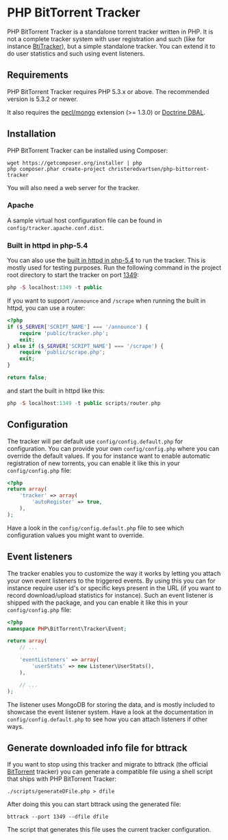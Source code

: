 # PHP BitTorrent Tracker
PHP BitTorrent Tracker is a standalone torrent tracker written in PHP. It is not a complete tracker system with user registration and such (like for instance [BtiTracker](http://sourceforge.net/projects/btit-tracker/)), but a simple standalone tracker. You can extend it to do user statistics and such using event listeners.

## Requirements
PHP BitTorrent Tracker requires PHP 5.3.x or above. The recommended version is 5.3.2 or newer.

It also requires the [pecl/mongo](http://pecl.php.net/mongo) extension (>= 1.3.0) or [Doctrine DBAL](http://www.doctrine-project.org/projects/dbal.html).

## Installation
PHP BitTorrent Tracker can be installed using Composer:

```
wget https://getcomposer.org/installer | php
php composer.phar create-project christeredvartsen/php-bittorrent-tracker
```

You will also need a web server for the tracker.

### Apache
A sample virtual host configuration file can be found in `config/tracker.apache.conf.dist`.

### Built in httpd in php-5.4
You can also use the [built in httpd in php-5.4](http://no2.php.net/manual/en/features.commandline.webserver.php) to run the tracker. This is mostly used for testing purposes. Run the following command in the project root directory to start the tracker on port [1349](http://en.wikipedia.org/wiki/1349_%28band%29):

```php
php -S localhost:1349 -t public
```

If you want to support `/announce` and `/scrape` when running the built in httpd, you can use a router:

```php
<?php
if ($_SERVER['SCRIPT_NAME'] === '/announce') {
    require 'public/tracker.php';
    exit;
} else if ($_SERVER['SCRIPT_NAME'] === '/scrape') {
    require 'public/scrape.php';
    exit;
}

return false;
```

and start the built in httpd like this:

```php
php -S localhost:1349 -t public scripts/router.php
```
## Configuration
The tracker will per default use `config/config.default.php` for configuration. You can provide your own `config/config.php` where you can override the default values. If you for instance want to enable automatic registration of new torrents, you can enable it like this in your `config/config.php` file:

```php
<?php
return array(
    'tracker' => array(
        'autoRegister' => true,
    ),
);
```

Have a look in the `config/config.default.php` file to see which configuration values you might want to override.


## Event listeners
The tracker enables you to customize the way it works by letting you attach your own event listeners to the triggered events. By using this you can for instance require user id's or specific keys present in the URL (if you want to record download/upload statistics for instance). Such an event listener is shipped with the package, and you can enable it like this in your `config/config.php` file:

```php
<?php
namespace PHP\BitTorrent\Tracker\Event;

return array(
    // ...

    'eventListeners' => array(
        'userStats' => new Listener\UserStats(),
    ),

    // ...
);
```

The listener uses MongoDB for storing the data, and is mostly included to showcase the event listener system. Have a look at the documentation in `config/config.default.php` to see how you can attach listeners if other ways.

## Generate downloaded info file for bttrack
If you want to stop using this tracker and migrate to bttrack (the official [BitTorrent](http://www.bittorrent.com) tracker) you can generate a compatible file using a shell script that ships with PHP BitTorrent Tracker:

```
./scripts/generateDFile.php > dfile
```

After doing this you can start bttrack using the generated file:

```
bttrack --port 1349 --dfile dfile
```

The script that generates this file uses the current tracker configuration.
